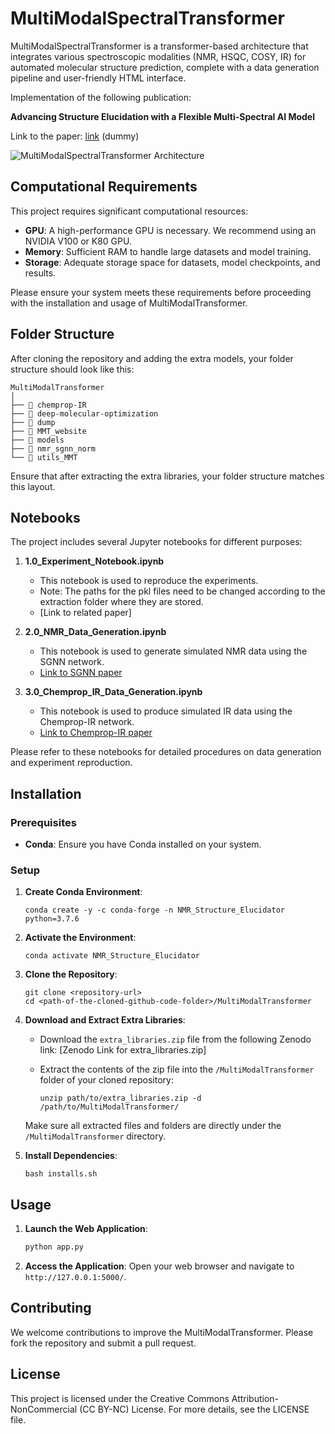 # MultiModalSpectralTransformer

MultiModalSpectralTransformer is a transformer-based architecture that integrates various spectroscopic modalities (NMR, HSQC, COSY, IR) for automated molecular structure prediction, complete with a data generation pipeline and user-friendly HTML interface.

Implementation of the following publication: 

**Advancing Structure Elucidation with a Flexible Multi-Spectral AI Model**

Link to the paper: [link](https://dummy.com) (dummy)

![MultiModalSpectralTransformer Architecture](dump/MMT.png)


## Computational Requirements

This project requires significant computational resources:

- **GPU**: A high-performance GPU is necessary. We recommend using an NVIDIA V100 or K80 GPU.
- **Memory**: Sufficient RAM to handle large datasets and model training.
- **Storage**: Adequate storage space for datasets, model checkpoints, and results.

Please ensure your system meets these requirements before proceeding with the installation and usage of MultiModalTransformer.

## Folder Structure

After cloning the repository and adding the extra models, your folder structure should look like this:
```
MultiModalTransformer
│
├── 📁 chemprop-IR
├── 📁 deep-molecular-optimization
├── 📁 dump
├── 📁 MMT_website
├── 📁 models
├── 📁 nmr_sgnn_norm
└── 📁 utils_MMT
```

Ensure that after extracting the extra libraries, your folder structure matches this layout.


## Notebooks

The project includes several Jupyter notebooks for different purposes:

1. **1.0_Experiment_Notebook.ipynb**
   - This notebook is used to reproduce the experiments.
   - Note: The paths for the pkl files need to be changed according to the extraction folder where they are stored.
   - [Link to related paper]
   
2. **2.0_NMR_Data_Generation.ipynb**
   - This notebook is used to generate simulated NMR data using the SGNN network.
   - [Link to SGNN paper](https://pubs.rsc.org/en/content/articlelanding/2022/cp/d2cp04542g#:~:text=Abstract,limited%20to%20relatively%20small%20molecules.)

3. **3.0_Chemprop_IR_Data_Generation.ipynb**
   - This notebook is used to produce simulated IR data using the Chemprop-IR network.
   - [Link to Chemprop-IR paper](https://pubs.acs.org/doi/abs/10.1021/acs.jcim.1c00055)

Please refer to these notebooks for detailed procedures on data generation and experiment reproduction.


## Installation

### Prerequisites

- **Conda**: Ensure you have Conda installed on your system.

### Setup

1. **Create Conda Environment**:
   ```
   conda create -y -c conda-forge -n NMR_Structure_Elucidator python=3.7.6
   ```

2. **Activate the Environment**:
   ```
   conda activate NMR_Structure_Elucidator
   ```

3. **Clone the Repository**:
   ```
   git clone <repository-url>
   cd <path-of-the-cloned-github-code-folder>/MultiModalTransformer
   ```

4. **Download and Extract Extra Libraries**:
   - Download the `extra_libraries.zip` file from the following Zenodo link:
     [Zenodo Link for extra_libraries.zip]

   - Extract the contents of the zip file into the `/MultiModalTransformer` folder of your cloned repository:
     ```
     unzip path/to/extra_libraries.zip -d /path/to/MultiModalTransformer/
     ```
   
   Make sure all extracted files and folders are directly under the `/MultiModalTransformer` directory.

5. **Install Dependencies**:
   ```
   bash installs.sh
   ```

## Usage

1. **Launch the Web Application**:
   ```bash
   python app.py
   ```

2. **Access the Application**:
   Open your web browser and navigate to `http://127.0.0.1:5000/`.

## Contributing

We welcome contributions to improve the MultiModalTransformer. Please fork the repository and submit a pull request.

## License

This project is licensed under the Creative Commons Attribution-NonCommercial (CC BY-NC) License. For more details, see the LICENSE file.

